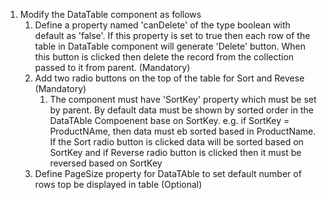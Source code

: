 1. Modify the DataTable component as follows
   1. Define a property named 'canDelete' of the type boolean with default as 'false'. If this property is set to true then each row of the table in DataTable component will generate 'Delete' button. When this button is clicked then delete the record from the collection passed to it from parent. (Mandatory)
   2. Add two radio buttons on the top of the table for Sort and Revese (Mandatory)
      1. The component must have 'SortKey' property which must be set by parent. By default data must be shown by sorted order in the DataTAble Compoenent base on SortKey. e.g. if SortKey = ProductNAme, then data must eb sorted based in ProductName. If the Sort radio button is clicked data will be sorted based on SortKey and if Reverse radio button is clicked then it must be reversed based on SortKey  
   3. Define PageSize property for DataTAble to set default number of rows top be displayed in table (Optional)
